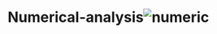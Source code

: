 # Numerical-analysis![numeric](https://user-images.githubusercontent.com/80007339/165357373-e66d778d-04f6-468e-a600-eda1235e2881.png)
